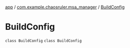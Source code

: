 [app](../../index.md) / [com.example.chaosruler.msa_manager](../index.md) / [BuildConfig](.)

# BuildConfig

`class BuildConfig`
`class BuildConfig`